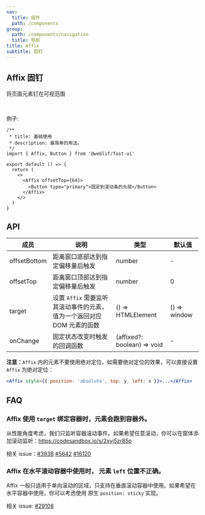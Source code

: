 ```yaml
---
nav:
  title: 组件
  path: /components
group:
  path: /components/navigation
  title: 导航
title: Affix
subtitle: 固钉
---
```


## Affix 固钉

将页面元素钉在可视范围

<br />

例子:

```tsx
/**
 * title: 基础使用
 * description: 最简单的用法。
 */
import { Affix, Button } from '@weblif/fast-ui'

export default () => {
  return (
    <>
      <Affix offsetTop={64}>
        <Button type="primary">固定到滚动条的头部</Button>
      </Affix>
    </>
  )
}
```

## API

| 成员         | 说明                                                                   | 类型                        | 默认值       |
| ------------ | ---------------------------------------------------------------------- | --------------------------- | ------------ |
| offsetBottom | 距离窗口底部达到指定偏移量后触发                                       | number                      | -            |
| offsetTop    | 距离窗口顶部达到指定偏移量后触发                                       | number                      | 0            |
| target       | 设置 `Affix` 需要监听其滚动事件的元素，值为一个返回对应 DOM 元素的函数 | () => HTMLElement           | () => window |
| onChange     | 固定状态改变时触发的回调函数                                           | (affixed?: boolean) => void | -            |

**注意：**`Affix` 内的元素不要使用绝对定位，如需要绝对定位的效果，可以直接设置 `Affix` 为绝对定位：

```jsx | pure
<Affix style={{ position: 'absolute', top: y, left: x }}>...</Affix>
```

## FAQ

### Affix 使用 `target` 绑定容器时，元素会跑到容器外。

从性能角度考虑，我们只监听容器滚动事件。如果希望任意滚动，你可以在窗体添加滚动监听：<https://codesandbox.io/s/2xyj5zr85p>

相关 issue：[#3938](https://github.com/ant-design/ant-design/issues/3938) [#5642](https://github.com/ant-design/ant-design/issues/5642) [#16120](https://github.com/ant-design/ant-design/issues/16120)

### Affix 在水平滚动容器中使用时， 元素 `left` 位置不正确。

Affix 一般只适用于单向滚动的区域，只支持在垂直滚动容器中使用。如果希望在水平容器中使用，你可以考虑使用 原生 `position: sticky` 实现。

相关 issue: [#29108](https://github.com/ant-design/ant-design/issues/29108)
